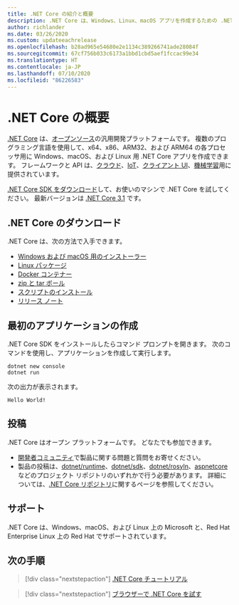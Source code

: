 ```yaml
---
title: .NET Core の紹介と概要
description: .NET Core は、Windows、Linux、macOS アプリを作成するための .NET のモジュール型の高性能な実装です。 ここでは、.NET Core の概要について説明します。
author: richlander
ms.date: 03/26/2020
ms.custom: updateeachrelease
ms.openlocfilehash: b28ad965e54680e2e1134c389266741ade28084f
ms.sourcegitcommit: 67cf756b033c6173a1bbd1cbd5aef1fccac99e34
ms.translationtype: HT
ms.contentlocale: ja-JP
ms.lasthandoff: 07/10/2020
ms.locfileid: "86226583"
---
```

# <a name="introduction-to-net-core"></a>.NET Core の概要

[.NET Core](about.md) は、[オープンソース](https://github.com/dotnet/runtime/blob/master/LICENSE.TXT)の汎用開発プラットフォームです。 複数のプログラミング言語を使用して、x64、x86、ARM32、および ARM64 の各プロセッサ用に Windows、macOS、および Linux 用 .NET Core アプリを作成できます。 フレームワークと API は、[クラウド](/aspnet/core/)、[IoT](/archive/msdn-magazine/2019/august/net-core-cross-platform-iot-programming-with-net-core-3-0)、[クライアント UI](../desktop-wpf/overview/index.md)、[機械学習](/dotnet/machine-learning/)用に提供されています。

[.NET Core SDK をダウンロード](https://dotnet.microsoft.com/download)して、お使いのマシンで .NET Core を試してください。 最新バージョンは [.NET Core 3.1](https://devblogs.microsoft.com/dotnet/announcing-net-core-3-1/) です。

## <a name="download-net-core"></a>.NET Core のダウンロード

.NET Core は、次の方法で入手できます。

* [Windows および macOS 用のインストーラー](https://dotnet.microsoft.com/download)
* [Linux パッケージ](https://docs.microsoft.com/dotnet/core/install/linux-package-managers)
* [Docker コンテナー](https://hub.docker.com/_/microsoft-dotnet-core/)
* [zip と tar ボール](https://dotnet.microsoft.com/download/dotnet-core/3.1)
* [スクリプトのインストール](https://dotnet.microsoft.com/download/dotnet-core/scripts)
* [リリース ノート](https://github.com/dotnet/core/tree/master/release-notes)

## <a name="create-your-first-application"></a>最初のアプリケーションの作成

.NET Core SDK をインストールしたらコマンド プロンプトを開きます。 次のコマンドを使用し、アプリケーションを作成して実行します。

```dotnetcli
dotnet new console
dotnet run
```

次の出力が表示されます。

```output
Hello World!
```

## <a name="contribute"></a>投稿

.NET Core はオープン プラットフォームです。 どなたでも参加できます。

* [開発者コミュニティ](https://developercommunity.visualstudio.com/spaces/61/index.html)で製品に関する問題と質問をお寄せください。
* 製品の投稿は、[dotnet/runtime](https://github.com/dotnet/runtime)、[dotnet/sdk](https://github.com/dotnet/sdk)、[dotnet/rosyln](https://github.com/dotnet/roslyn)、[aspnetcore](https://github.com/dotnet/aspnetcore) などのプロジェクト リポジトリのいずれかで行う必要があります。 詳細については、[.NET Core リポジトリ](https://github.com/dotnet/core/blob/master/Documentation/core-repos.md)に関するページを参照してください。

## <a name="support"></a>サポート

.NET Core は、Windows、macOS、および Linux 上の Microsoft と、Red Hat Enterprise Linux 上の Red Hat でサポートされています。

## <a name="next-steps"></a>次の手順

> [!div class="nextstepaction"]
> [.NET Core チュートリアル](tutorials/index.md)

> [!div class="nextstepaction"]
> [ブラウザーで .NET Core を試す](../csharp/tutorials/intro-to-csharp/numbers-in-csharp.yml)
